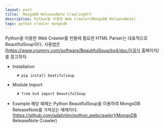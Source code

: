 ```yaml
---	
layout: post
title:  MongoDB ReleaseNote Crawling하기
description: Python을 이용한 Web Crawler(MongoDB ReleaseNote) 
tags: python crawler mongodb
---
```


Python을 이용한 Web Crawler를 만들때 필요한 HTML Parser는 대표적으로 BeautifulSoup이다.
사용법은 [https://www.crummy.com/software/BeautifulSoup/bs4/doc/](공식 홈페이지)를 참고하자.  

- Installation
  
		# pip install beatifulsoup

- Module Import

		# from bs4 import BeautifulSoup


- Example
	해당 예제는 Python BeautifulSoup을 이용하여 MongoDB ReleaseNote를 가져오는 예제이다.
	[https://github.com/adahnlim/python_webcrawler](MongoDB ReleaseNote Crawler)